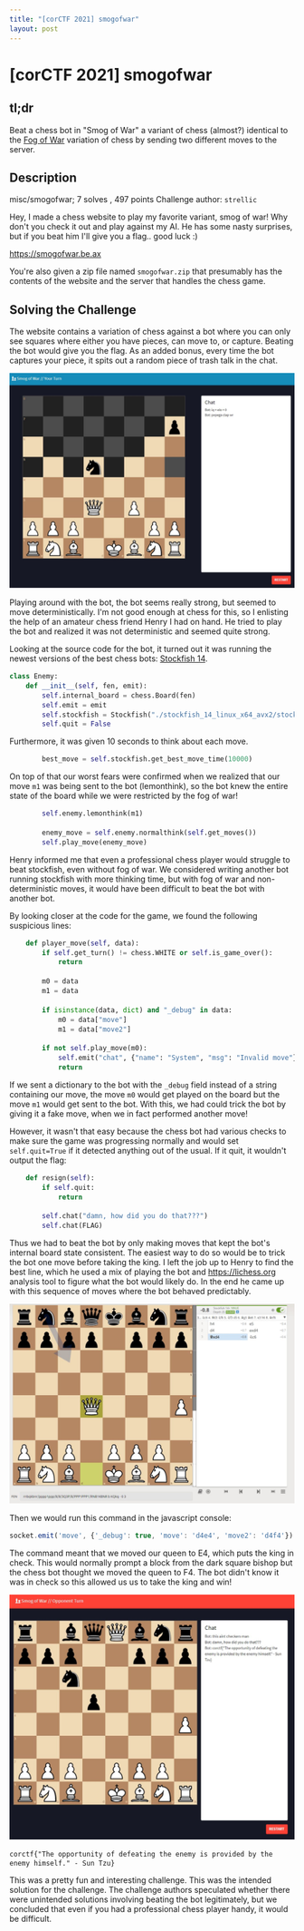 ```yaml
---
title: "[corCTF 2021] smogofwar"
layout: post
---
```


# [corCTF 2021] smogofwar

## tl;dr

Beat a chess bot in "Smog of War" a variant of chess (almost?) identical to the
[Fog of War](https://en.wikipedia.org/wiki/Dark_chess) variation of chess by sending two different moves to the server.

## Description

misc/smogofwar; 7 solves , 497 points
Challenge author: `strellic`

Hey, I made a chess website to play my favorite variant, smog of war!
Why don't you check it out and play against my AI. He has some nasty surprises,
but if you beat him I'll give you a flag.. good luck :)

<https://smogofwar.be.ax>

You're also given a zip file named `smogofwar.zip` that presumably has the
contents of the website and the server that handles the chess game.

## Solving the Challenge

The website contains a variation of chess against a bot where you can only see
squares where either you have pieces, can move to, or capture.
Beating the bot would give you the flag.
As an added bonus, every time the bot captures your piece, it spits out a
random piece of trash talk in the chat.

![example](/assets/images/corctf2021/smogofwar/example.jpg)

Playing around with the bot, the bot seems really strong, but seemed to move
deterministically. I'm not good enough at chess for this, so I
enlisting the help of an amateur chess friend Henry I had on hand.
He tried to play the bot and realized it was not deterministic and seemed quite 
strong.

Looking at the source code for the bot, it turned out it was running the newest 
versions of the best chess bots: 
[Stockfish 14](https://stockfishchess.org/blog/2021/stockfish-14/).

```python
class Enemy:
    def __init__(self, fen, emit):
        self.internal_board = chess.Board(fen)
        self.emit = emit
        self.stockfish = Stockfish("./stockfish_14_linux_x64_avx2/stockfish_14_x64_avx2", parameters={"Threads": 4})
        self.quit = False
```

Furthermore, it was given 10 seconds to think about each move.
```python
        best_move = self.stockfish.get_best_move_time(10000)
```

On top of that our worst fears were confirmed when we realized that our move
`m1` was being sent to the bot (lemonthink), so the bot knew the entire state 
of the board while we were restricted by the fog of war!
```python
        self.enemy.lemonthink(m1)

        enemy_move = self.enemy.normalthink(self.get_moves())
        self.play_move(enemy_move)
```

Henry informed me that even a professional chess player would struggle to beat
stockfish, even without fog of war. We considered writing
another bot running stockfish with more thinking time, but with fog of war and 
non-deterministic moves, it would have been difficult to beat the bot with 
another bot.

By looking closer at the code for the game, we found the following suspicious lines:
```python
    def player_move(self, data):
        if self.get_turn() != chess.WHITE or self.is_game_over():
            return

        m0 = data
        m1 = data

        if isinstance(data, dict) and "_debug" in data:
            m0 = data["move"]
            m1 = data["move2"]

        if not self.play_move(m0):
            self.emit("chat", {"name": "System", "msg": "Invalid move"})
            return
```
If we sent a dictionary to the bot with the `_debug` field instead of a string
containing our move, the move `m0` would get played on the board but the move 
`m1` would get sent to the bot. With this, we had could trick the bot by giving it a fake
move, when we in fact performed another move!

However, it wasn't that easy because the chess bot had various checks to make
sure the game was progressing normally and would set `self.quit=True` if it
detected anything out of the usual. If it quit, it wouldn't output the flag:
```python
    def resign(self):
        if self.quit:
            return

        self.chat("damn, how did you do that???")
        self.chat(FLAG)
```

Thus we had to beat the bot by only making moves that kept the bot's internal
board state consistent. The easiest way to do so would be to trick the bot one
move before taking the king. I left the job up to Henry to find the best line,
which he used a mix of playing the bot and <https://lichess.org> analysis tool
to figure what the bot would likely do. In the end he came up with this sequence
of moves where the bot behaved predictably.

![winning](/assets/images/corctf2021/smogofwar/winning.jpg)

Then we would run this command in the javascript console:
```javascript
socket.emit('move', {'_debug': true, 'move': 'd4e4', 'move2': 'd4f4'})
```
The command meant that we moved our queen to E4, which puts the king in check.
This would normally prompt a block from the dark square bishop but the chess
bot thought we moved the queen to F4. The bot didn't know it was in check
so this allowed us us to take the king and win!

![wonned](/assets/images/corctf2021/smogofwar/wonned.jpg)

```
corctf{"The opportunity of defeating the enemy is provided by the enemy himself." - Sun Tzu}
```

This was a pretty fun and interesting challenge.
This was the intended solution for the challenge.
The challenge authors speculated whether there were unintended
solutions involving beating the bot legitimately, but we concluded that even if
you had a professional chess player handy, it would be difficult.
